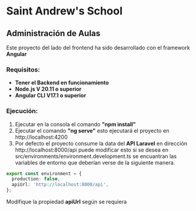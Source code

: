 # Saint Andrew's School

## Administración de Aulas

Este proyecto del lado del frontend ha sido desarrollado con el framework **Angular**

### Requisitos:

- **Tener el Backend en funcionamiento**
- **Node.js V 20.11 o superior**
- **Angular CLI V17.1 o superior**

### Ejecución:

1. Ejecutar en la consola el comando **"npm install"**
2. Ejecutar el comando **"ng serve"** esto ejecutará el proyecto en http://localhost:4200
3. Por defecto el proyecto consume la data del **API Laravel** en dirección http://localhost:8000/api puede modificar esto si se desea en src/environments/environment.development.ts se encuantran las variables de entorno que deberían verse de la siguiente manera.

```Typescript
export const environment = {
  production: false,
  apiUrl: 'http://localhost:8000/api',
};
```

Modifique la propiedad **apiUrl** según se requiera
